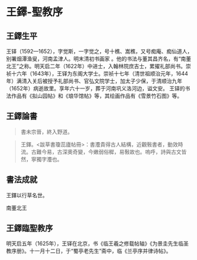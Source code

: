 # 王鐸-聖教序

## 王鐸生平

王铎（1592—1652），字觉斯，一字觉之，号十樵、嵩樵，又号痴庵、痴仙道人，别署烟潭渔叟，河南孟津人。明末清初书画家 。他的书法与董其昌齐名，有“南董北王”之称。明天启二年（1622年）中进士，入翰林院庶吉士，累擢礼部尚书。崇祯十六年（1643年），王铎为东阁大学士。崇祯十七年（清世祖顺治元年，1644年）满清入关后被授予礼部尚书、官弘文院学士，加太子少保，于清顺治九年（1652年）病逝故里。享年六十一岁，葬于河南巩义洛河边，谥文安。
王铎的书法作品有《拟山园帖》和《琅华馆帖》等，其绘画作品有《雪景竹石图》等。

## 王鐸論書

> 書未宗晉，終入野道。

> 王鐸。<跋草書瓊蕊廬帖冊>：書灋貴得古人結構，近觀斅書者，動效時流。古難今易，古深奧奇變，今嫩弱俗穉，易斅故也。嗚呼，詩與古文皆然，寧獨字灋也。


## 書法成就

王鐸以行草名世。

南董北王

## 王鐸臨聖教序

明天启五年（1625年），王铎在北京，书《临王羲之修载帖轴》《为景圭先生临圣教序册》。十一月十二日，于“蜀亭老先生”斋中，临《兰亭序并律诗帖》。

